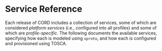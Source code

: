 # Service Reference

Each release of CORD includes a collection of services, some of which
are considered *platform services* (i.e., configured into all profiles) and
some of which are *profile-specific*.  The following documents the
available services, specifying how each is modeled using `xproto`, and
how each is configured and provisioned using TOSCA.
